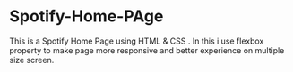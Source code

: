 # Spotify-Home-PAge
This is a Spotify Home Page using HTML &amp; CSS . In this i use flexbox property to make page more responsive and better experience on multiple size screen.  
